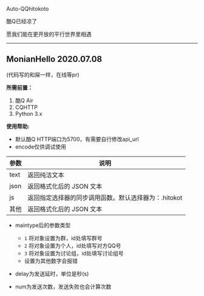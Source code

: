 Auto-QQhitokoto

酷Q已经凉了

愿我们能在更开放的平行世界里相遇

--------------
 MonianHello
 2020.07.08
--------------
(代码写的和屎一样，在线等pr)

**所需前置：** 
 1. 酷Q Air 
 2. CQHTTP
 3. Python 3.x

**使用帮助:**

- 默认酷Q HTTP端口为5700，有需要自行修改api_url
- encode仅供调试使用

| 参数 | 说明 | 
| -----| ---- |
| text | 返回纯洁文本 | 
| json | 返回格式化后的 JSON 文本 | 
| js |返回指定选择器的同步调用函数。默认选择器为：.hitokot|
| 其他 |返回格式化后的 JSON 文本 |

- maintype后的参数类型
   + `1` 将对象设置为群，id处填写群号
   + `2` 将对象设置为个人，id处填写对方QQ号
   + `3` 将对象设置为讨论组，id处填写讨论组号
   + 设置为其他数字会报错

- delay为发送延时，单位是秒(s)

- num为发送次数，发送失败也会计算次数
